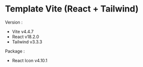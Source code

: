 # Template Vite (React + Tailwind)

Version :
- Vite v4.4.7
- React v18.2.0
- Tailwind v3.3.3

Package :
- React Icon v4.10.1
